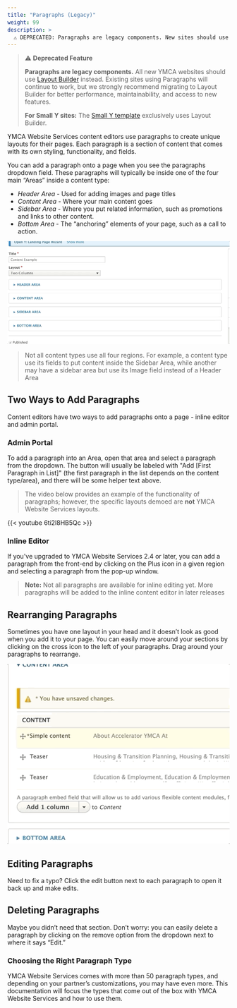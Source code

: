 ```yaml
---
title: "Paragraphs (Legacy)"
weight: 99
description: >
  ⚠️ DEPRECATED: Paragraphs are legacy components. New sites should use Layout Builder. See migration guide below.
---
```


> ⚠️ **Deprecated Feature**
>
> **Paragraphs are legacy components.** All new YMCA websites should use [Layout Builder](../layout-builder/) instead. Existing sites using Paragraphs will continue to work, but we strongly recommend migrating to Layout Builder for better performance, maintainability, and access to new features.
>
> **For Small Y sites:** The [Small Y template](../../small-y/) exclusively uses Layout Builder.

YMCA Website Services content editors use paragraphs to create unique layouts for their pages. Each paragraph is a section of content that comes with its own styling, functionality, and fields.

You can add a paragraph onto a page when you see the paragraphs dropdown field. These paragraphs will typically be inside one of the four main “Areas” inside a content type:

* *Header Area* - Used for adding images and page titles
* *Content Area* - Where your main content goes
* *Sidebar Area* - Where you put related information, such as promotions and links to other content.
* *Bottom Area* - The “anchoring” elements of your page, such as a call to action.

![Choose a paragraph by selecting an area and picking an option from the dropdown.](paragraphs--select.gif)

> Not all content types use all four regions. For example, a content type use its fields to put content inside the Sidebar Area, while another may have a sidebar area but use its Image field instead of a Header Area

## Two Ways to Add Paragraphs

Content editors have two ways to add paragraphs onto a page - inline editor and admin portal.

### Admin Portal

To add a paragraph into an Area, open that area and select a paragraph from the dropdown. The button will usually be labeled with "Add [First Paragraph in List]" (the first paragraph in the list depends on the content type/area), and there will be some helper text above.

> The video below provides an example of the functionality of paragraphs; however, the specific layouts demoed are **not** YMCA Website Services layouts.

{{< youtube 6ti2l8HB5Qc >}}

### Inline Editor

If you've upgraded to YMCA Website Services 2.4 or later, you can add a paragraph from the front-end by clicking on the Plus icon in a given region and selecting a paragraph from the pop-up window.

> **Note:** Not all paragraphs are available for inline editing yet. More paragraphs will be added to the inline content editor in later releases

## Rearranging Paragraphs

Sometimes you have one layout in your head and it doesn’t look as good when you add it to your page. You can easily move around your sections by clicking on the cross icon to the left of your paragraphs. Drag around your paragraphs to rearrange.

![Just drag your paragraphs to rearrange them](paragraphs--reorder.gif)

## Editing Paragraphs

Need to fix a typo? Click the edit button next to each paragraph to open it back up and make edits.

## Deleting Paragraphs

Maybe you didn’t need that section. Don’t worry: you can easily delete a paragraph by clicking on the remove option from the dropdown next to where it says “Edit.”

### Choosing the Right Paragraph Type

YMCA Website Services comes with more than 50 paragraph types, and depending on your partner’s customizations, you may have even more. This documentation will focus the types that come out of the box with YMCA Website Services and how to use them.

